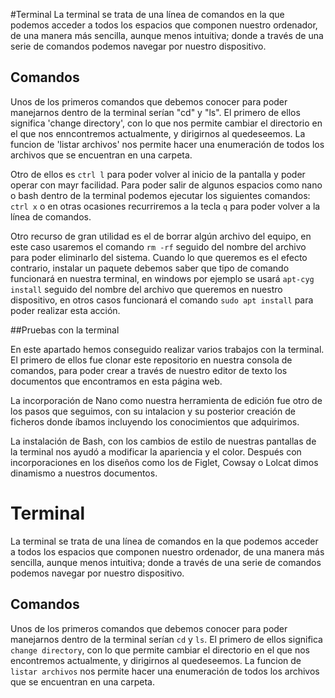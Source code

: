
#Terminal
La terminal se trata de una línea de comandos en la que podemos acceder a todos los espacios que componen nuestro ordenador, de una manera más sencilla, aunque menos intuitiva; donde a través de una serie de comandos podemos navegar por nuestro dispositivo.

## Comandos
Unos de los primeros comandos que debemos conocer para poder manejarnos dentro de la terminal serían "cd" y "ls".
El primero de ellos significa 'change directory', con lo que nos permite cambiar el directorio en el que nos enncontremos actualmente, y dirigirnos al quedeseemos. La funcion de 'listar archivos' nos permite hacer una enumeración de todos los archivos que se encuentran en una carpeta.

Otro de ellos es `ctrl l` para poder volver al inicio de la pantalla y poder operar con mayr facilidad. Para poder salir de algunos espacios como nano o bash dentro de la terminal podemos ejecutar los siguientes comandos: `ctrl x` o en otras ocasiones recurriremos a la tecla `q` para poder volver a la línea de comandos.

Otro recurso de gran utilidad es el de borrar algún archivo del equipo, en este caso usaremos el comando `rm -rf` seguido del nombre del archivo para poder eliminarlo del sistema. Cuando lo que queremos es el efecto contrario, instalar un paquete debemos saber que tipo de comando funcionará en nuestra terminal, en windows por ejemplo se usará `apt-cyg install` seguido del nombre del archivo que queremos en nuestro dispositivo, en otros casos funcionará el comando `sudo apt install` para poder realizar esta acción. 

##Pruebas con la terminal

En este apartado hemos conseguido realizar varios trabajos con la terminal.
El primero de ellos fue clonar este repositorio en nuestra consola de comandos, para poder crear a través de nuestro editor de texto los documentos que encontramos en esta página web.

La incorporación de Nano como nuestra herramienta de edición fue otro de los pasos que seguimos, con su intalacion y su posterior creación de ficheros donde íbamos incluyendo los conocimientos que adquirimos.

La instalación de Bash, con los cambios de estilo de nuestras pantallas de la terminal nos ayudó a modificar la apariencia y el color. Después con incorporaciones en los diseños como los de Figlet, Cowsay o Lolcat dimos dinamismo a nuestros documentos.

# Terminal
 La terminal se trata de una línea de comandos en la que podemos acceder a todos los espacios que componen nuestro ordenador, de una manera más sencilla, aunque menos intuitiva; donde a través de una serie de
    comandos podemos navegar por nuestro dispositivo.
## Comandos
Unos de los primeros comandos que debemos conocer para poder manejarnos dentro de la terminal serían `cd` y `ls`. El primero de ellos significa `change directory`, con lo que permite cambiar el directorio en el que nos encontremos actualmente, y dirigirnos al quedeseemos. La funcion de `listar archivos` nos permite hacer una enumeración de todos los archivos que se encuentran en una carpeta.
